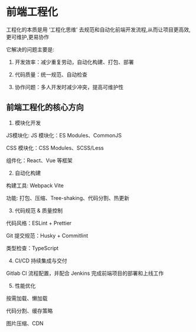 # 前端工程化

工程化的本质是用 ‘工程化思维’ 去规范和自动化前端开发流程,从而让项目更高效,更可维护,更易协作 

它解决的问题主要是:

1. 开发效率：减少重复劳动，自动化构建、打包、部署

2. 代码质量：统一规范、自动检查

3. 协作问题：多人开发时减少冲突，提高可维护性

## 前端工程化的核心方向

1. 模块化开发

JS模块化: JS 模块化：ES Modules、CommonJS 

CSS 模块化：CSS Modules、SCSS/Less

组件化：React、Vue 等框架

2. 自动化构建

构建工具: Webpack Vite

功能: 打包、压缩、Tree-shaking、代码分割、热更新

3. 代码规范 & 质量控制

代码风格：ESLint + Prettier

Git 提交规范：Husky + Commitlint

类型检查：TypeScript

4. CI/CD 持续集成与交付

Gitlab Cl 流程配置，并配合 Jenkins 完成前端项目的部署和上线工作

5. 性能优化

按需加载、懒加载

代码分割、缓存策略

图片压缩、CDN